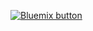 <a href="https://console.bluemix.net/devops/setup/deploy?repository=https://github.com/ibmecod/nodejs-cloudant&env_id=ibm:yp:us-south"
    target="_blank"><img src="http://bluemix.net/deploy/button.png" alt="Bluemix button"/></a>
